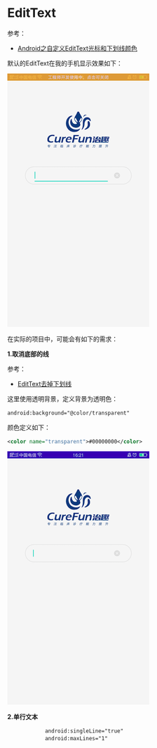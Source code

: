 # EditText

参考：

+ [Android之自定义EditText光标和下划线颜色](https://segmentfault.com/a/1190000009507919)

默认的EditText在我的手机显示效果如下：

![001](https://github.com/winfredzen/Android-Basic/blob/master/UI/images/001.png)

在实际的项目中，可能会有如下的需求：



**1.取消底部的线**

参考：

+ [EditText去掉下划线](https://www.jianshu.com/p/977918ebc207)

这里使用透明背景，定义背景为透明色：

```xml
android:background="@color/transparent"
```

颜色定义如下：

```xml
<color name="transparent">#00000000</color>
```

![002](https://github.com/winfredzen/Android-Basic/blob/master/UI/images/002.png)



**2.单行文本**

```xml
            android:singleLine="true"
            android:maxLines="1"
```



